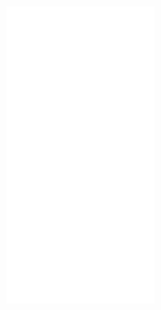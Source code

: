 
<iframe src="//player.bilibili.com/player.html?aid=968753755&bvid=BV1Gp4y1S7bZ&cid=209804136&page=1" scrolling="yes" border="0" frameborder="no" framespacing="0" allowfullscreen="true" height="600" width="300"> </iframe>